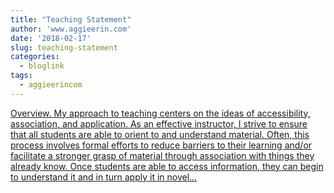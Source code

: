 ```yaml
---
title: "Teaching Statement"
author: 'www.aggieerin.com'
date: '2018-02-17'
slug: teaching-statement
categories:
  - bloglink
tags:
  - aggieerincom
---
```


[Overview. My approach to teaching centers on the ideas of accessibility, association, and application. As an effective instructor, I strive to ensure that all students are able to orient to and understand material. Often, this process involves formal efforts to reduce barriers to their learning and/or facilitate a stronger grasp of material through association with things they already know. Once students are able to access information, they can begin to understand it and in turn apply it in novel...<click to read more>](https://doomlab.github.io/post/teaching-statement/)


